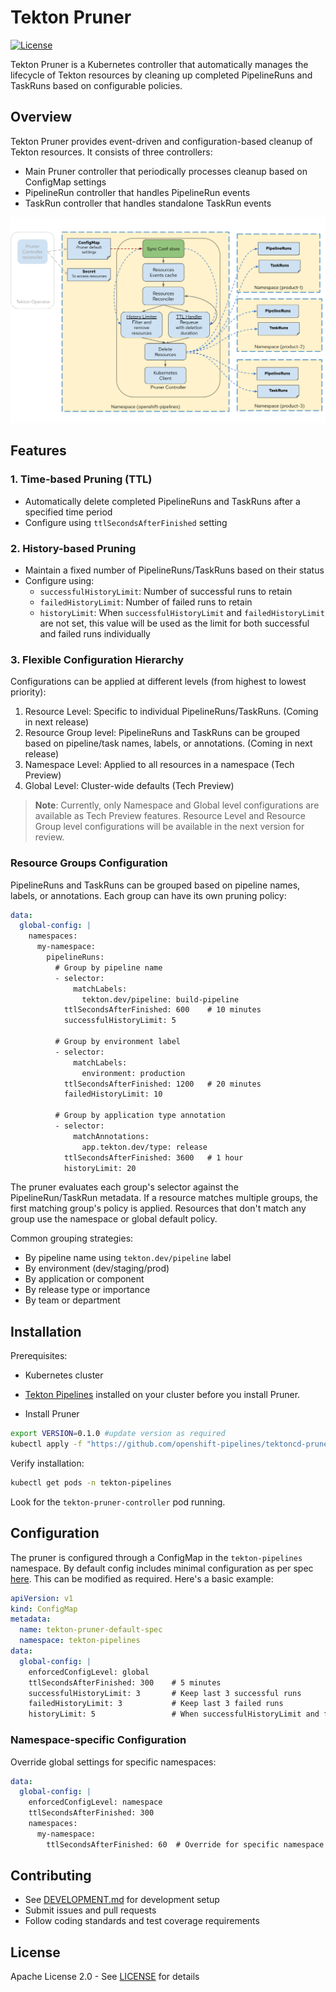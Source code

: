 <!--

---
title: "Tekton resource pruning based on predefined configuration"
linkTitle: "Tekton Resource Pruning"
weight: 10
description: Configuration based event driven pruning solution for Tekton
cascade:
  github_project_repo: https://github.com/openshift-pipelines/tektoncd-pruner
---
-->

# Tekton Pruner

[![License](https://img.shields.io/badge/License-Apache%202.0-blue.svg)](https://github.com/tektoncd/pruner/blob/main/LICENSE)

Tekton Pruner is a Kubernetes controller that automatically manages the lifecycle of Tekton resources by cleaning up completed PipelineRuns and TaskRuns based on configurable policies.

## Overview

Tekton Pruner provides event-driven and configuration-based cleanup of Tekton resources. It consists of three controllers:
- Main Pruner controller that periodically processes cleanup based on ConfigMap settings
- PipelineRun controller that handles PipelineRun events
- TaskRun controller that handles standalone TaskRun events

<p align="center">
<img src="docs/images/pruner_functional_abstract.png" alt="Tekton Pruner overview"></img>
</p>

## Features

### 1. Time-based Pruning (TTL)
- Automatically delete completed PipelineRuns and TaskRuns after a specified time period
- Configure using `ttlSecondsAfterFinished` setting

### 2. History-based Pruning
- Maintain a fixed number of PipelineRuns/TaskRuns based on their status
- Configure using:
  - `successfulHistoryLimit`: Number of successful runs to retain
  - `failedHistoryLimit`: Number of failed runs to retain
  - `historyLimit`: When `successfulHistoryLimit` and `failedHistoryLimit` are not set, this value will be used as the limit for both successful and failed runs individually

### 3. Flexible Configuration Hierarchy
Configurations can be applied at different levels (from highest to lowest priority):
1. Resource Level: Specific to individual PipelineRuns/TaskRuns. (Coming in next release)
2. Resource Group level: PipelineRuns and TaskRuns can be grouped based on pipeline/task names, labels, or annotations. (Coming in next release)
3. Namespace Level: Applied to all resources in a namespace (Tech Preview)
4. Global Level: Cluster-wide defaults (Tech Preview)

> **Note**: Currently, only Namespace and Global level configurations are available as Tech Preview features. Resource Level and Resource Group level configurations will be available in the next version for review.

### Resource Groups Configuration

PipelineRuns and TaskRuns can be grouped based on pipeline names, labels, or annotations. Each group can have its own pruning policy:

```yaml
data:
  global-config: |
    namespaces:
      my-namespace:
        pipelineRuns:
          # Group by pipeline name
          - selector:
              matchLabels:
                tekton.dev/pipeline: build-pipeline
            ttlSecondsAfterFinished: 600    # 10 minutes
            successfulHistoryLimit: 5

          # Group by environment label
          - selector:
              matchLabels:
                environment: production
            ttlSecondsAfterFinished: 1200   # 20 minutes
            failedHistoryLimit: 10

          # Group by application type annotation
          - selector:
              matchAnnotations:
                app.tekton.dev/type: release
            ttlSecondsAfterFinished: 3600   # 1 hour
            historyLimit: 20
```

The pruner evaluates each group's selector against the PipelineRun/TaskRun metadata. If a resource matches multiple groups, the first matching group's policy is applied. Resources that don't match any group use the namespace or global default policy.

Common grouping strategies:
- By pipeline name using `tekton.dev/pipeline` label
- By environment (dev/staging/prod)
- By application or component
- By release type or importance
- By team or department

## Installation

Prerequisites:
- Kubernetes cluster
- [Tekton Pipelines](https://github.com/tektoncd/pipeline/blob/main/docs/install.md) installed on your cluster before you install Pruner.


- Install Pruner
```bash
export VERSION=0.1.0 #update version as required
kubectl apply -f "https://github.com/openshift-pipelines/tektoncd-pruner/releases/download/v$VERSION/release-v$VERSION.yaml"
```

Verify installation:
```bash
kubectl get pods -n tekton-pipelines
```

Look for the `tekton-pruner-controller` pod running.

## Configuration

The pruner is configured through a ConfigMap in the `tekton-pipelines` namespace. By default config includes minimal configuration as per spec [here](https://raw.githubusercontent.com/openshift-pipelines/tektoncd-pruner/refs/heads/main/config/600-tekton-pruner-default-spec.yaml). This can be modified as required. Here's a basic example:

```yaml
apiVersion: v1
kind: ConfigMap
metadata:
  name: tekton-pruner-default-spec
  namespace: tekton-pipelines
data:
  global-config: |
    enforcedConfigLevel: global
    ttlSecondsAfterFinished: 300    # 5 minutes
    successfulHistoryLimit: 3       # Keep last 3 successful runs
    failedHistoryLimit: 3           # Keep last 3 failed runs
    historyLimit: 5                 # When successfulHistoryLimit and failedHistoryLimit are not set
```

### Namespace-specific Configuration

Override global settings for specific namespaces:

```yaml
data:
  global-config: |
    enforcedConfigLevel: namespace
    ttlSecondsAfterFinished: 300
    namespaces:
      my-namespace:
        ttlSecondsAfterFinished: 60  # Override for specific namespace
```

## Contributing

- See [DEVELOPMENT.md](DEVELOPMENT.md) for development setup
- Submit issues and pull requests
- Follow coding standards and test coverage requirements

## License

Apache License 2.0 - See [LICENSE](LICENSE) for details